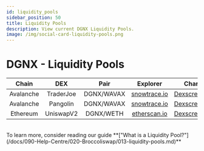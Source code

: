 ```yaml
---
id: liquidity_pools
sidebar_position: 50
title: Liquidity Pools
description: View current DGNX Liquidity Pools.
image: /img/social-card-liquidity-pools.png
---
```


# DGNX - Liquidity Pools

| Chain | DEX  | Pair | Explorer | Chart |
|:-:|:-:|:-:|:-:|:-:|
|Avalanche | TraderJoe | DGNX/WAVAX | [snowtrace.io](https://snowtrace.io/address/0xbcaBb94006400eD84c3699728d6ecbAa06665c89) | [Dexscreener](https://dexscreener.com/avalanche/0xbcabb94006400ed84c3699728d6ecbaa06665c89) |
|Avalanche | Pangolin | DGNX/WAVAX | [snowtrace.io](https://snowtrace.io/address/0x4a8323A220D554C03733612D415d465B3f21F12e) | [Dexscreener](https://dexscreener.com/avalanche/0x4a8323a220d554c03733612d415d465b3f21f12e) |
|Ethereum | UniswapV2 | DGNX/WETH | [etherscan.io](https://etherscan.io/address/0x2024094C991608Cba556bA7Be16b604e232f220A) | [Dexscreener](https://dexscreener.com/ethereum/0x2024094c991608cba556ba7be16b604e232f220a) |


<br/>
To learn more, consider reading our guide **["What is a Liquidity Pool?"](/docs/090-Help-Centre/020-Broccoliswap/013-liquidity-pools.md)**